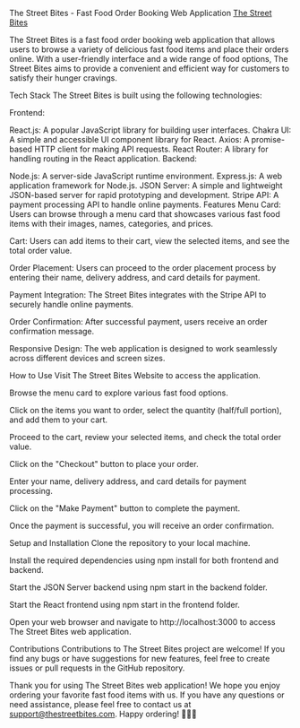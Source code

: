 The Street Bites - Fast Food Order Booking Web Application
[The Street Bites]()

The Street Bites is a fast food order booking web application that allows users to browse a variety of delicious fast food items and place their orders online. With a user-friendly interface and a wide range of food options, The Street Bites aims to provide a convenient and efficient way for customers to satisfy their hunger cravings.

Tech Stack
The Street Bites is built using the following technologies:

Frontend:

React.js: A popular JavaScript library for building user interfaces.
Chakra UI: A simple and accessible UI component library for React.
Axios: A promise-based HTTP client for making API requests.
React Router: A library for handling routing in the React application.
Backend:

Node.js: A server-side JavaScript runtime environment.
Express.js: A web application framework for Node.js.
JSON Server: A simple and lightweight JSON-based server for rapid prototyping and development.
Stripe API: A payment processing API to handle online payments.
Features
Menu Card: Users can browse through a menu card that showcases various fast food items with their images, names, categories, and prices.

Cart: Users can add items to their cart, view the selected items, and see the total order value.

Order Placement: Users can proceed to the order placement process by entering their name, delivery address, and card details for payment.

Payment Integration: The Street Bites integrates with the Stripe API to securely handle online payments.

Order Confirmation: After successful payment, users receive an order confirmation message.

Responsive Design: The web application is designed to work seamlessly across different devices and screen sizes.

How to Use
Visit The Street Bites Website to access the application.

Browse the menu card to explore various fast food options.

Click on the items you want to order, select the quantity (half/full portion), and add them to your cart.

Proceed to the cart, review your selected items, and check the total order value.

Click on the "Checkout" button to place your order.

Enter your name, delivery address, and card details for payment processing.

Click on the "Make Payment" button to complete the payment.

Once the payment is successful, you will receive an order confirmation.

Setup and Installation
Clone the repository to your local machine.

Install the required dependencies using npm install for both frontend and backend.

Start the JSON Server backend using npm start in the backend folder.

Start the React frontend using npm start in the frontend folder.

Open your web browser and navigate to http://localhost:3000 to access The Street Bites web application.

Contributions
Contributions to The Street Bites project are welcome! If you find any bugs or have suggestions for new features, feel free to create issues or pull requests in the GitHub repository.



Thank you for using The Street Bites web application! We hope you enjoy ordering your favorite fast food items with us. If you have any questions or need assistance, please feel free to contact us at support@thestreetbites.com. Happy ordering! 🍔🍟🍕